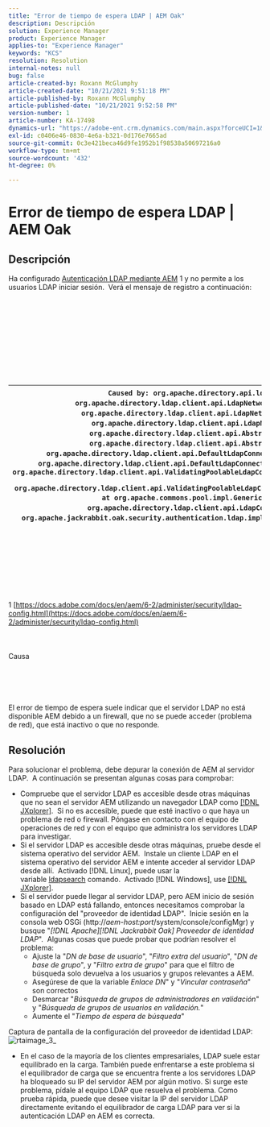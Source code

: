 ```yaml
---
title: "Error de tiempo de espera LDAP | AEM Oak"
description: Descripción
solution: Experience Manager
product: Experience Manager
applies-to: "Experience Manager"
keywords: "KCS"
resolution: Resolution
internal-notes: null
bug: false
article-created-by: Roxann McGlumphy
article-created-date: "10/21/2021 9:51:18 PM"
article-published-by: Roxann McGlumphy
article-published-date: "10/21/2021 9:52:58 PM"
version-number: 1
article-number: KA-17498
dynamics-url: "https://adobe-ent.crm.dynamics.com/main.aspx?forceUCI=1&pagetype=entityrecord&etn=knowledgearticle&id=72595e04-b932-ec11-b6e5-000d3a5ba97a"
exl-id: c0406e46-0830-4e6a-b321-0d176e7665ad
source-git-commit: 0c3e421beca46d9fe1952b1f98538a50697216a0
workflow-type: tm+mt
source-wordcount: '432'
ht-degree: 0%

---
```


# Error de tiempo de espera LDAP | AEM Oak

## Descripción


Ha configurado [Autenticación LDAP mediante AEM](https://docs.adobe.com/docs/en/aem/6-2/administer/security/ldap-config.html) 1 y no permite a los usuarios LDAP iniciar sesión.  Verá el mensaje de registro a continuación:
<br><br><br><br><br> <br><br> <br><br><br><br>

| `Caused by: org.apache.directory.api.ldap.model.exception.LdapException: TimeOut occurred` `at org.apache.directory.ldap.client.api.LdapNetworkConnection.writeRequest(LdapNetworkConnection.java:4106)` `at org.apache.directory.ldap.client.api.LdapNetworkConnection.bindAsync(LdapNetworkConnection.java:1290)` `at org.apache.directory.ldap.client.api.LdapNetworkConnection.bind(LdapNetworkConnection.java:1188)` `at org.apache.directory.ldap.client.api.AbstractLdapConnection.bind(AbstractLdapConnection.java:127)` `at org.apache.directory.ldap.client.api.AbstractLdapConnection.bind(AbstractLdapConnection.java:112)` `at org.apache.directory.ldap.client.api.DefaultLdapConnectionFactory.bindConnection(DefaultLdapConnectionFactory.java:64)` `at org.apache.directory.ldap.client.api.DefaultLdapConnectionFactory.newLdapConnection(DefaultLdapConnectionFactory.java:107)` `at org.apache.directory.ldap.client.api.ValidatingPoolableLdapConnectionFactory.makeObject(ValidatingPoolableLdapConnectionFactory.java:133)` `at org.apache.directory.ldap.client.api.ValidatingPoolableLdapConnectionFactory.makeObject(ValidatingPoolableLdapConnectionFactory.java:59)` `at org.apache.commons.pool.impl.GenericObjectPool.borrowObject(GenericObjectPool.java:1188)` `at org.apache.directory.ldap.client.api.LdapConnectionPool.getConnection(LdapConnectionPool.java:123)` `at org.apache.jackrabbit.oak.security.authentication.ldap.impl.LdapIdentityProvider.connect(LdapIdentityProvider.java:771)` `... 57 common frames omitted` |
| --- |

<br><br><br><br><br> <br><br>
1 [https://docs.adobe.com/docs/en/aem/6-2/administer/security/ldap-config.html](https://docs.adobe.com/docs/en/aem/6-2/administer/security/ldap-config.html)
<br><br><br><br>Causa<br><br><br><br><br><br>
El error de tiempo de espera suele indicar que el servidor LDAP no está disponible AEM debido a un firewall, que no se puede acceder (problema de red), que está inactivo o que no responde.


## Resolución


Para solucionar el problema, debe depurar la conexión de AEM al servidor LDAP.  A continuación se presentan algunas cosas para comprobar:

- Compruebe que el servidor LDAP es accesible desde otras máquinas que no sean el servidor AEM utilizando un navegador LDAP como [[!DNL JXplorer]](http://jxplorer.org/).  Si no es accesible, puede que esté inactivo o que haya un problema de red o firewall. Póngase en contacto con el equipo de operaciones de red y con el equipo que administra los servidores LDAP para investigar.
- Si el servidor LDAP es accesible desde otras máquinas, pruebe desde el sistema operativo del servidor AEM.  Instale un cliente LDAP en el sistema operativo del servidor AEM e intente acceder al servidor LDAP desde allí.  Activado [!DNL Linux], puede usar la variable [ldapsearch](https://access.redhat.com/documentation/en-US/Red_Hat_Directory_Server/8.2/html/Administration_Guide/Examples-of-common-ldapsearches.html) comando.  Activado [!DNL Windows], use [[!DNL JXplorer]](http://jxplorer.org/).
- Si el servidor puede llegar al servidor LDAP, pero AEM inicio de sesión basado en LDAP está fallando, entonces necesitamos comprobar la configuración del &quot;proveedor de identidad LDAP&quot;.  Inicie sesión en la consola web OSGi (http://*aem-host:port*/system/console/configMgr) y busque &quot;*[!DNL Apache][!DNL Jackrabbit Oak] Proveedor de identidad LDAP*&quot;.  Algunas cosas que puede probar que podrían resolver el problema:
   - Ajuste la &quot;*DN de base de usuario*&quot;, &quot;*Filtro extra del usuario*&quot;, &quot;*DN de base de grupo*&quot;, y &quot;*Filtro extra de grupo*&quot; para que el filtro de búsqueda solo devuelva a los usuarios y grupos relevantes a AEM.
   - Asegúrese de que la variable *Enlace DN*&quot; y &quot;*Vincular contraseña*&quot; son correctos
   - Desmarcar &quot;*Búsqueda de grupos de administradores en validación*&quot; y &quot;*Búsqueda de grupos de usuarios en validación.*&quot;
   - Aumente el &quot;*Tiempo de espera de búsqueda*&quot;


Captura de pantalla de la configuración del proveedor de identidad LDAP:
![rtaimage_3_](https://helpx.adobe.com/content/dam/help/en/experience-manager/kb/LDAP-error/jcr%3acontent/main-pars/image/rtaimage_3_.png "rtaimage_3_")
- En el caso de la mayoría de los clientes empresariales, LDAP suele estar equilibrado en la carga. También puede enfrentarse a este problema si el equilibrador de carga que se encuentra frente a los servidores LDAP ha bloqueado su IP del servidor AEM por algún motivo. Si surge este problema, pídale al equipo LDAP que resuelva el problema. Como prueba rápida, puede que desee visitar la IP del servidor LDAP directamente evitando el equilibrador de carga LDAP para ver si la autenticación LDAP en AEM es correcta.
